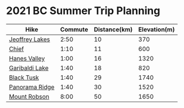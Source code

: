 # 2021 BC Summer Trip Planning

| Hike    | Commute   | Distance(km) | Elevation(m) | 
|---------|-----------|--------------|--------------|
| [Jeoffrey Lakes](https://www.vancouvertrails.com/trails/joffre-lakes/)    | 2:50 | 10  | 370  |
| [Chief](https://www.vancouvertrails.com/trails/stawamus-chief/)           | 1:10 | 11  | 600  | 
| [Hanes Valley](https://www.vancouvertrails.com/trails/hanes-valley-trail/)| 1:00 | 16  | 1320 |
| [Garibaldi Lake](https://www.vancouvertrails.com/trails/garibaldi-lake/)  | 1:40 | 18  | 820  | 
| [Black Tusk](https://www.vancouvertrails.com/trails/black-tusk/)          | 1:40 | 29  | 1740 | 
| [Panorama Ridge](https://www.vancouvertrails.com/trails/panorama-ridge/)  | 1:40 | 30  | 1520 | 
| [Mount Robson](https://bcparks.ca/parks/mt-robson/berg-lake-trail/)       | 8:00 | 50  | 1650 | 
